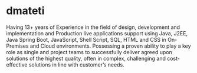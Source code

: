# dmateti
Having 13+ years of Experience in the field of design, development and implementation and Production live 
applications   support using Java, J2EE, Java Spring Boot, JavaScript, Shell Script, SQL, HTML and CSS in On-Premises and Cloud 
environments. Possessing a proven ability to play a key role as single and project teams to successfully deliver agreed upon 
solutions of the highest quality, often in complex, challenging and cost-effective solutions in line with customer’s needs. 
